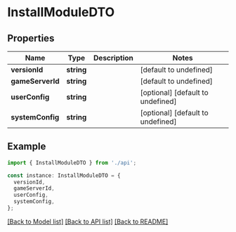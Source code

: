 # InstallModuleDTO

## Properties

| Name             | Type       | Description | Notes                             |
| ---------------- | ---------- | ----------- | --------------------------------- |
| **versionId**    | **string** |             | [default to undefined]            |
| **gameServerId** | **string** |             | [default to undefined]            |
| **userConfig**   | **string** |             | [optional] [default to undefined] |
| **systemConfig** | **string** |             | [optional] [default to undefined] |

## Example

```typescript
import { InstallModuleDTO } from './api';

const instance: InstallModuleDTO = {
  versionId,
  gameServerId,
  userConfig,
  systemConfig,
};
```

[[Back to Model list]](../README.md#documentation-for-models) [[Back to API list]](../README.md#documentation-for-api-endpoints) [[Back to README]](../README.md)
